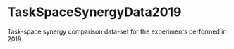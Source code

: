 # TaskSpaceSynergyData2019
Task-space synergy comparison data-set for the experiments performed in 2019.
